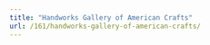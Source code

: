 ```yaml
---
title: "Handworks Gallery of American Crafts"
url: /161/handworks-gallery-of-american-crafts/
---
```

